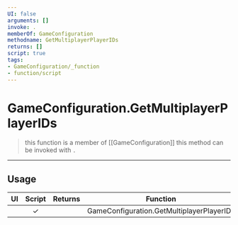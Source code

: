 ```yaml
---
UI: false
arguments: []
invoke: .
memberOf: GameConfiguration
methodname: GetMultiplayerPlayerIDs
returns: []
script: true
tags:
- GameConfiguration/_function
- function/script
---
```

# GameConfiguration.GetMultiplayerPlayerIDs
> this function is a member of [[GameConfiguration]]
> this method can be invoked with `.`
-----
## Usage
|  UI | Script | Returns | Function | Arguments |
|:---:|:------:|-------:|:--------:|:---------|
| |✓||GameConfiguration.GetMultiplayerPlayerIDs||
